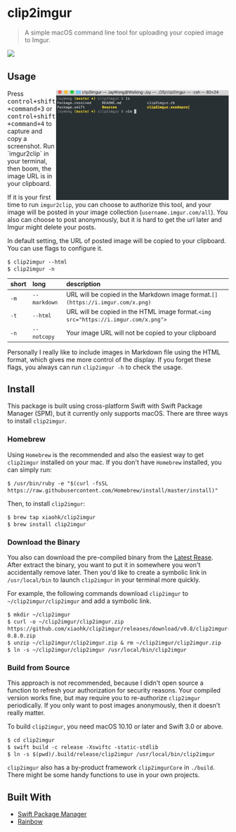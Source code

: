# clip2imgur
> A simple macOS command line tool for uploading your copied image to Imgur. 

<a href="https://swift.org/package-manager/"><img src="https://img.shields.io/badge/SPM-ready-red.svg"></a>

## Usage
<img src="./demo.gif" height=250  align="right">
Press <kbd>control+shift+command+3</kbd> or <kbd>control+shift+command+4</kbd> to capture and copy a screenshot. Run `imgur2clip` in your terminal, then boom, the image URL is in your clipboard.



If it is your first time to run `imgur2clip`, you can choose to authorize this tool, and your image will be posted in your image collection (`username.imgur.com/all`). You also can choose to post anonymously, but it is hard to get the url later and Imgur might delete your posts.

In default setting, the URL of posted image will be copied to your clipboard. You can use flags to configure it. 

```
$ clip2imgur --html
$ clip2imgur -n
```

| short | long | description |
|:--|:--|:--|
| `-m` | `--markdown` | URL will be copied in the Markdown image format.`[](https://i.imgur.com/x.png)` |
| `-t` | `--html` | URL will be copied in the HTML image format.`<img src="https://i.imgur.com/x.png">`|
| `-n` | `--notcopy` | Your image URL will not be copied to your clipboard |

Personally I really like to include images in Markdown file using the HTML format, which gives me more control of the display. If you forget these flags, you always can run `clip2imgur -h` to check the usage.

## Install

This package is built using cross-platform Swift with Swift Package Manager (SPM), but it currently only supports macOS. There are three ways to install `clip2imgur`.

### Homebrew
Using `Homebrew` is the recommended and also the easiest way to get `clip2imgur` installed on your mac. If you don't have `Homebrew` installed, you can simply run:

```
$ /usr/bin/ruby -e "$(curl -fsSL https://raw.githubusercontent.com/Homebrew/install/master/install)"
```

Then, to install `clip2imgur`:

```
$ brew tap xiaohk/clip2imgur
$ brew install clip2imgur
```

### Download the Binary
You also can download the pre-compiled binary from the [Latest Rease](https://github.com/xiaohk/clip2imgur/releases/latest). After extract the binary, you want to put it in somewhere you won't accidentally remove later. Then you'd like to create a symbolic link in `/usr/local/bin` to launch `clip2imgur` in your terminal more quickly.

For example, the following commands download `clip2imgur` to `~/clip2imgur/clip2imgur` and add a symbolic link. 

```
$ mkdir ~/clip2imgur
$ curl -o ~/clip2imgur/clip2imgur.zip https://github.com/xiaohk/clip2imgur/releases/download/v0.8/clip2imgur-0.8.0.zip
$ unzip ~/clip2imgur/clip2imgur.zip & rm ~/clip2imgur/clip2imgur.zip 
$ ln -s ~/clip2imgur/clip2imgur /usr/local/bin/clip2imgur
```

### Build from Source
This approach is not recommended, because I didn't open source a function to refresh your authorization for security reasons. Your compiled version works fine, but may require you to re-authorize `clip2imgur` periodically. If you only want to post images anonymously, then it doesn't really matter.

To build `clip2imgur`, you need macOS 10.10 or later and Swift 3.0 or above.

```
$ cd clip2imgur
$ swift build -c release -Xswiftc -static-stdlib
$ ln -s $(pwd)/.build/release/clip2imgur /usr/local/bin/clip2imgur
```

`clip2imgur` also has a by-product framework `clip2imgurCore` in `./build`. There might be some handy functions to use in your own projects.

## Built With
- [Swift Package Manager](https://swift.org/package-manager/)
- [Rainbow](https://github.com/onevcat/Rainbow)





